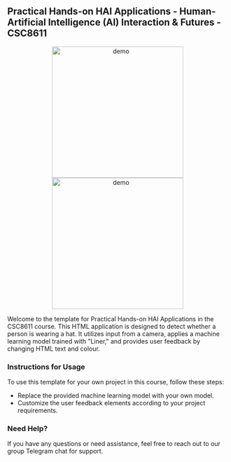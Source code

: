 ## Practical Hands-on HAI Applications - Human-Artificial Intelligence (AI) Interaction & Futures - CSC8611

<p align="center">
<img src="https://github.com/guardeec/haii_practical_template/blob/main/readme/d1.png?raw=true" alt="demo" width="300" />
<img src="https://github.com/guardeec/haii_practical_template/blob/main/readme/d2.png?raw=true" alt="demo" width="300" />
</p>

Welcome to the template for Practical Hands-on HAI Applications in the CSC8611 course. This HTML application is designed to detect whether a person is wearing a hat. It utilizes input from a camera, applies a machine learning model trained with "Liner," and provides user feedback by changing HTML text and colour.

### Instructions for Usage

To use this template for your own project in this course, follow these steps:

- Replace the provided machine learning model with your own model.
- Customize the user feedback elements according to your project requirements.

### Need Help?

If you have any questions or need assistance, feel free to reach out to our group Telegram chat for support.